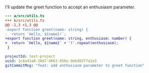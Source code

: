 I'll update the greet function to accept an enthusiasm parameter.

```diff // src/utils.ts standard-diff
--- a/src/utils.ts
+++ b/src/utils.ts
@@ -1,3 +1,3 @@
-export function greet(name: string) {
-  return `Hello, ${name}!`;
+export function greet(name: string, enthusiasm: number) {
+  return `Hello, ${name}` + '!'.repeat(enthusiasm);
 }
```

```yaml
projectId: test-project
uuid: 3c8a41a8-20d7-4663-856e-9ebd03f7a1e3
gitCommitMsg: "feat: add enthusiasm parameter to greet function"
```